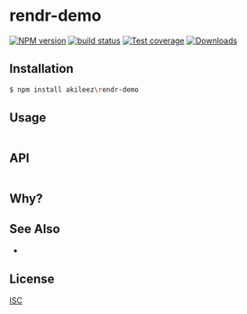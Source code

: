 # rendr-demo
[![NPM version][npm-image]][npm-url]
[![build status][travis-image]][travis-url]
[![Test coverage][coveralls-image]][coveralls-url]
[![Downloads][downloads-image]][downloads-url]

## Installation
```bash
$ npm install akileez\rendr-demo
```

## Usage
```js

```

## API
```js

```

## Why?


## See Also
-

## License
[ISC](https://github.com/akileez/rendr-demo/blob/master/LICENSE)

[npm-image]: https://img.shields.io/npm/v/rendr-demo.svg?style=flat-square
[npm-url]: https://npmjs.org/package/rendr-demo
[travis-image]: https://img.shields.io/travis/akileez/rendr-demo.svg?style=flat-square
[travis-url]: https://travis-ci.org/akileez/rendr-demo
[coveralls-image]: https://img.shields.io/coveralls/akileez/rendr-demo.svg?style=flat-square
[coveralls-url]: https://coveralls.io/r/akileez/rendr-demo?branch=master
[downloads-image]: http://img.shields.io/npm/dm/rendr-demo.svg?style=flat-square
[downloads-url]: https://npmjs.org/package/rendr-demo
